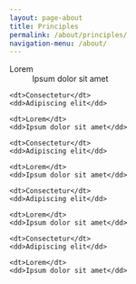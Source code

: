 ```yaml
---
layout: page-about
title: Principles
permalink: /about/principles/
navigation-menu: /about/
---
```


<dl>
    <dt>Lorem</dt>
    <dd>Ipsum dolor sit amet</dd>

    <dt>Consectetur</dt>
    <dd>Adipiscing elit</dd>
    
    <dt>Lorem</dt>
    <dd>Ipsum dolor sit amet</dd>

    <dt>Consectetur</dt>
    <dd>Adipiscing elit</dd>
    
    <dt>Lorem</dt>
    <dd>Ipsum dolor sit amet</dd>

    <dt>Consectetur</dt>
    <dd>Adipiscing elit</dd>
    
    <dt>Lorem</dt>
    <dd>Ipsum dolor sit amet</dd>

    <dt>Consectetur</dt>
    <dd>Adipiscing elit</dd>
    
    <dt>Lorem</dt>
    <dd>Ipsum dolor sit amet</dd>
</dl>
